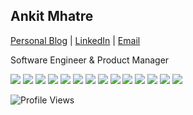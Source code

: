 ## Ankit Mhatre


[Personal Blog](https://ankitmhatre.in)  |  [LinkedIn](https://www.linkedin.com/in/ankitmhatree?ref=github-readme)  | [Email](mailto:ankitmhatre@hotmail.com)<br />

Software Engineer & Product Manager<br />


 <img src="https://img.shields.io/badge/Java-ED8B00?style=flat-square&logo=java&logoColor=white" /> <img src="https://img.shields.io/badge/Kotlin-0095D5?style=flat-square&logo=kotlin&logoColor=white" /> <img src="https://img.shields.io/badge/Swift-FA7343?style=flat-square&logo=swift&logoColor=white" /> <img src="https://img.shields.io/badge/JavaScript-F7DF1E?style=flat-square&logo=javascript&logoColor=black" /> <img src="https://img.shields.io/badge/TypeScript-007ACC?style=flat-square&logo=typescript&logoColor=white" /> <img src="https://img.shields.io/badge/Python-3776AB?style=flat-square&logo=python&logoColor=white" /> <img src="https://img.shields.io/badge/Node.js-339933?style=flat-square&logo=node-dot-js&logoColor=white" />
    <img src="https://img.shields.io/badge/React-20232A?style=flat-square&logo=react&logoColor=61DAFB" />
    <img src="https://img.shields.io/badge/Flutter-02569B?style=flat-square&logo=flutter&logoColor=white" />
    <img src="https://img.shields.io/badge/Dart-0175C2?style=flat-square&logo=dart&logoColor=white" />
    <img src="https://img.shields.io/badge/MongoDB-47A248?style=flat-square&logo=mongodb&logoColor=white" />
    <img src="https://img.shields.io/badge/PostgreSQL-336791?style=flat-square&logo=postgresql&logoColor=white" />
    <img src="https://img.shields.io/badge/AWS-232F3E?style=flat-square&logo=amazon-aws&logoColor=white" />
    <img src="https://img.shields.io/badge/Docker-2496ED?style=flat-square&logo=docker&logoColor=white" />



![Profile Views](https://komarev.com/ghpvc/?username=ankitmhatre&color=blue&style=for-the-badge)
